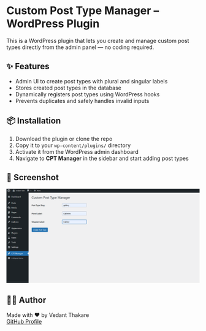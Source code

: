 # Custom Post Type Manager – WordPress Plugin

This is a WordPress plugin that lets you create and manage custom post types directly from the admin panel — no coding required.

## ✨ Features

- Admin UI to create post types with plural and singular labels
- Stores created post types in the database
- Dynamically registers post types using WordPress hooks
- Prevents duplicates and safely handles invalid inputs

## 📦 Installation

1. Download the plugin or clone the repo
2. Copy it to your `wp-content/plugins/` directory
3. Activate it from the WordPress admin dashboard
4. Navigate to **CPT Manager** in the sidebar and start adding post types

## 📸 Screenshot

![Plugin Screenshot](https://github.com/vedantthakare27/custom-post-type-manager/blob/main/Screenshot.png?raw=true)

## 🧑‍💻 Author

Made with ❤️ by Vedant Thakare  
[GitHub Profile](https://github.com/vedantthakare27)
